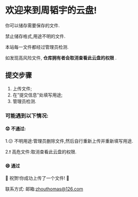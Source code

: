 # **欢迎来到周韬宇的云盘!**
你可以储存需要保存的文件.

禁止储存格式,用途不明的文件.

本站每一文件都经过管理员检测.

如发现高风险文件, **仓库拥有者会取消查看此云盘的权限** .

## 提交步骤
   1. 上传文件;
   2. 在"提交信息"处填写用途;
   3. 管理员检测.
### 可能遇到以下情况: 
#### :worried: 不通过:

   1.:confused: 不明用途:管理员删除文件,然后自行重新上传并重新填写用途.

   2.:exclamation: 高危文件:取消查看此云盘的权限.

#### :smile: 通过

   🎉  祝贺!你成功上传了一个文件! 🎉 

联系方式:
邮箱:zhouthomas@126.com
